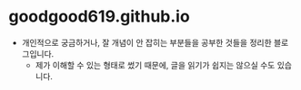 # goodgood619.github.io

* 개인적으로 궁금하거나, 잘 개념이 안 잡히는 부분들을 공부한 것들을 정리한 블로그입니다.
    * 제가 이해할 수 있는 형태로 썼기 때문에, 글을 읽기가 쉽지는 않으실 수도 있습니다.